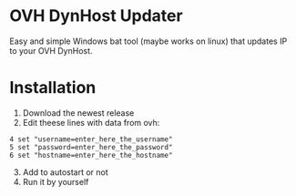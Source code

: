 
# OVH DynHost Updater
Easy and simple Windows bat tool (maybe works on linux) that updates IP to your OVH DynHost.
# Installation
1. Download the newest release
2. Edit theese lines with data from ovh:
```
4 set "username=enter_here_the_username"
5 set "password=enter_here_the_password"
6 set "hostname=enter_here_the_hostname"
```
3. Add to autostart or not
4. Run it by yourself

